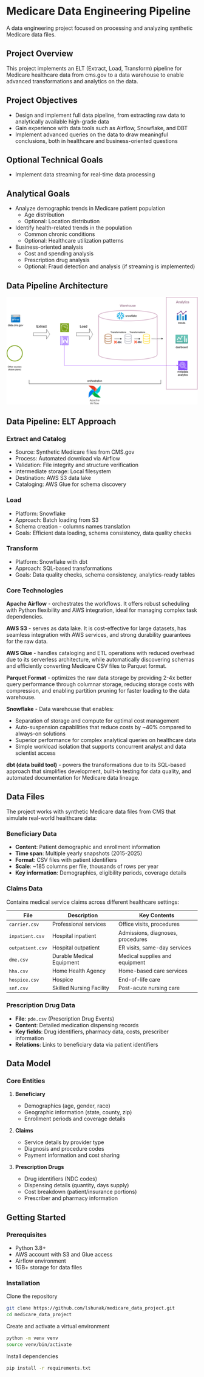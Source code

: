 # Medicare Data Engineering Pipeline

A data engineering project focused on processing and analyzing synthetic Medicare data files.

## Project Overview

This project implements an ELT (Extract, Load, Transform) pipeline for Medicare healthcare data from cms.gov to a data warehouse to enable advanced transformations and analytics on the data.

## Project Objectives

- Design and implement full data pipeline, from extracting raw data to analytically available high-grade data
- Gain experience with data tools such as Airflow, Snowflake, and DBT
- Implement advanced queries on the data to draw meaningful conclusions, both in healthcare and business-oriented questions


## Optional Technical Goals
- Implement data streaming for real-time data processing

## Analytical Goals
- Analyze demographic trends in Medicare patient population
   - Age distribution
   - Optional: Location distribution
- Identify health-related trends in the population
   - Common chronic conditions
   - Optional: Healthcare utilization patterns
- Business-oriented analysis
   - Cost and spending analysis
   - Prescription drug analysis
   - Optional: Fraud detection and analysis (if streaming is implemented)

## Data Pipeline Architecture

![Medicare Data Pipeline Architecture](docs/images/project_design.png)


## Data Pipeline: ELT Approach

### Extract and Catalog

- Source: Synthetic Medicare files from CMS.gov
- Process: Automated download via Airflow
- Validation: File integrity and structure verification
- intermediate storage: Local filesystem
- Destination: AWS S3 data lake
- Cataloging: AWS Glue for schema discovery
  
### Load
- Platform: Snowflake
- Approach: Batch loading from S3
- Schema creation - columns names translation
- Goals: Efficient data loading, schema consistency, data quality checks
  
### Transform
- Platform: Snowflake with dbt
- Approach: SQL-based transformations
- Goals: Data quality checks, schema consistency, analytics-ready tables
  
  
### Core Technologies

**Apache Airflow** - orchestrates the workflows. It offers robust scheduling with Python flexibility and AWS integration, ideal for managing complex task dependencies.

**AWS S3** - serves as data lake. It is cost-effective for large datasets, has seamless integration with AWS services, and strong durability guarantees for the raw data.

**AWS Glue** - handles cataloging and ETL operations with reduced overhead due to its serverless architecture, while automatically discovering schemas and efficiently converting Medicare CSV files to Parquet format.

**Parquet Format** - optimizes the raw data storage by providing 2-4x better query performance through columnar storage, reducing storage costs with compression, and enabling partition pruning for faster loading to the data warehouse.

**Snowflake** - Data warehouse that enables:
- Separation of storage and compute for optimal cost management
- Auto-suspension capabilities that reduce costs by ~40% compared to always-on solutions
- Superior performance for complex analytical queries on healthcare data
- Simple workload isolation that supports concurrent analyst and data scientist access

**dbt (data build tool)** - powers the transformations due to its SQL-based approach that simplifies development, built-in testing for data quality, and automated documentation for Medicare data lineage.


## Data Files

The project works with synthetic Medicare data files from CMS that simulate real-world healthcare data:

### Beneficiary Data

- **Content**: Patient demographic and enrollment information
- **Time span**: Multiple yearly snapshots (2015-2025)
- **Format**: CSV files with patient identifiers
- **Scale**: ~185 columns per file, thousands of rows per year
- **Key information**: Demographics, eligibility periods, coverage details

### Claims Data

Contains medical service claims across different healthcare settings:

| File | Description | Key Contents |
|------|-------------|--------------|
| `carrier.csv` | Professional services | Office visits, procedures |
| `inpatient.csv` | Hospital inpatient | Admissions, diagnoses, procedures |
| `outpatient.csv` | Hospital outpatient | ER visits, same-day services |
| `dme.csv` | Durable Medical Equipment | Medical supplies and equipment |
| `hha.csv` | Home Health Agency | Home-based care services |
| `hospice.csv` | Hospice | End-of-life care |
| `snf.csv` | Skilled Nursing Facility | Post-acute nursing care |

### Prescription Drug Data

- **File**: `pde.csv` (Prescription Drug Events)
- **Content**: Detailed medication dispensing records
- **Key fields**: Drug identifiers, pharmacy data, costs, prescriber information
- **Relations**: Links to beneficiary data via patient identifiers

## Data Model

### Core Entities

1. **Beneficiary**
   - Demographics (age, gender, race)
   - Geographic information (state, county, zip)
   - Enrollment periods and coverage details

2. **Claims**
   - Service details by provider type
   - Diagnosis and procedure codes
   - Payment information and cost sharing

3. **Prescription Drugs**
   - Drug identifiers (NDC codes)
   - Dispensing details (quantity, days supply)
   - Cost breakdown (patient/insurance portions)
   - Prescriber and pharmacy information

## Getting Started

### Prerequisites

- Python 3.8+
- AWS account with S3 and Glue access
- Airflow environment
- 1GB+ storage for data files

### Installation

Clone the repository
```bash
git clone https://github.com/lshunak/medicare_data_project.git
cd medicare_data_project
```
Create and activate a virtual environment
```bash
python -m venv venv
source venv/bin/activate
```
Install dependencies
```bash
pip install -r requirements.txt
